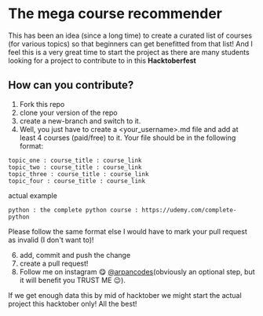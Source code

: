 # The mega course recommender
This has been an idea (since a long time) to create a curated list of courses (for various topics) so that beginners can get benefitted from that list! And I feel this is a very great time to start the project as there are many students looking for a project to contribute to in this **Hacktoberfest**

## How can you contribute?
1. Fork this repo
2. clone your version of the repo
3. create a new-branch and switch to it.
4. Well, you just have to create a <your_username>.md file and add at least 4 courses (paid/free) to it. Your file should be in the following format:

```
topic_one : course_title : course_link
topic_two : course_title : course_link
topic_three : course_title : course_link
topic_four : course_title : course_link
```

actual example
```
python : the complete python course : https://udemy.com/complete-python
```

Please follow the same format else I would have to mark your pull request as invalid (I don't want to)!

6. add, commit and push the change
7. create a pull request!
8. Follow me on instagram 😋 <a href="https://instagram.com/arpancodes">@arpancodes</a>(obviously an optional step, but it will benefit you TRUST ME 😉).

If we get enough data this by mid of hacktober we might start the actual project this hacktober only!
All the best!
